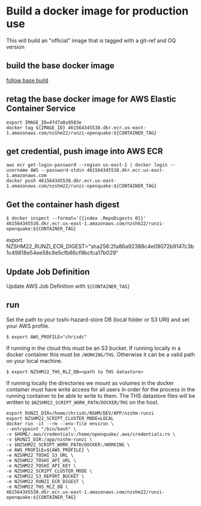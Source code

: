 # Build a docker image for production use
This will build an "official" image that is tagged with a git-ref and OQ version

## build the base docker image
[follow base build](./docker_setup_oq_base.md)

## retag the base docker image for AWS Elastic Container Service
```
export IMAGE_ID=4fd7a8a9583e
docker tag ${IMAGE_ID} 461564345538.dkr.ecr.us-east-1.amazonaws.com/nzshm22/runzi-openquake:${CONTAINER_TAG}
```


## get credential, push image into AWS ECR

```
aws ecr get-login-password --region us-east-1 | docker login --username AWS --password-stdin 461564345538.dkr.ecr.us-east-1.amazonaws.com
docker push 461564345538.dkr.ecr.us-east-1.amazonaws.com/nzshm22/runzi-openquake:${CONTAINER_TAG}
```

## Get the container hash digest 
```
$ docker inspect --format='{{index .RepoDigests 0}}' 461564345538.dkr.ecr.us-east-1.amazonaws.com/nzshm22/runzi-openquake:${CONTAINER_TAG}
```
export NZSHM22_RUNZI_ECR_DIGEST="sha256:2fa86a92388c4e09072b9147c3b1c49818e54ee58c8e5cfb66cf9bcfca17b029"

## Update Job Definition
Update AWS Job Definition with `${CONTAINER_TAG}`

## run
Set the path to your toshi-hazard-store DB (local folder or S3 URI) and set your AWS profile.
```
$ export AWS_PROFILE="chrisdc"
```

If running in the cloud this must be an S3 bucket. If running locally in a docker container this must be `/WORKING/THS`. Otherwise it can be a valid path on your local machine.
```
$ export NZSHM22_THS_RLZ_DB=<path to THS datastore>
```

If running locally the directories we mount as volumes in the docker container must have write access for all users in order for the process in the running container to be able to write to them. The THS datastore files will be written to `$NZSHM22_SCRIPT_WORK_PATH/DOCKER/THS` on the host.

```
export RUNZI_DIR=/home/chrisdc/NSHM/DEV/APP/nzshm-runzi
export NZSHM22_SCRIPT_CLUSTER_MODE=LOCAL
docker run -it --rm --env-file environ \
--entrypoint "/bin/bash" \
-v $HOME/.aws/credentials:/home/openquake/.aws/credentials:ro \
-v $RUNZI_DIR:/app/nzshm-runzi \
-v $NZSHM22_SCRIPT_WORK_PATH/DOCKER:/WORKING \
-e AWS_PROFILE=${AWS_PROFILE} \
-e NZSHM22_TOSHI_S3_URL \
-e NZSHM22_TOSHI_API_URL \
-e NZSHM22_TOSHI_API_KEY \
-e NZSHM22_SCRIPT_CLUSTER_MODE \
-e NZSHM22_S3_REPORT_BUCKET \
-e NZSHM22_RUNZI_ECR_DIGEST \
-e NZSHM22_THS_RLZ_DB \
461564345538.dkr.ecr.us-east-1.amazonaws.com/nzshm22/runzi-openquake:${CONTAINER_TAG}
```
